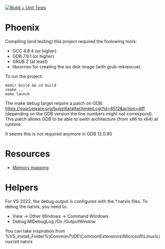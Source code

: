 [![Build + Unit Tests](https://github.com/boulangg/phoenix/actions/workflows/cmake.yml/badge.svg)](https://github.com/boulangg/phoenix/actions/workflows/cmake.yml)

# Phoenix

Compiling (and testing) this project required the foolowing tools:
* GCC 4.8.4 (or higher)
* GDB 7.9.1 (or higher)
* GRUB 2 (at least)
* libxorriso for creating the iso disk image (with grub-mkrescue).

To run the project:

	mkdir build && cd build
	cmake ..
	make launch

The make debug target require a patch on GDB: https://sourceware.org/bugzilla/attachment.cgi?id=8512&action=diff (depending on the GDB version the line numbers might not correspond). This patch allows GDB to be able to swith architecture (from x86 to x64) at runtime.

It seems this is not required anymore in GDB 12.0.90

# Resources

* [Memory mapping](doc/memory_map.md)

# Helpers

For VS 2022, the debug output is configured with the *.natvis files. To debug the natvis, you need to:
- View -> Other Windows -> Command Windows
- Debug.MIDebugLog /On /OutputWindow

You can take inspiration from %VS_Install_Folder%\Common7\IDE\CommonExtensions\Microsoft\Linux\Linux\stl.natvis
